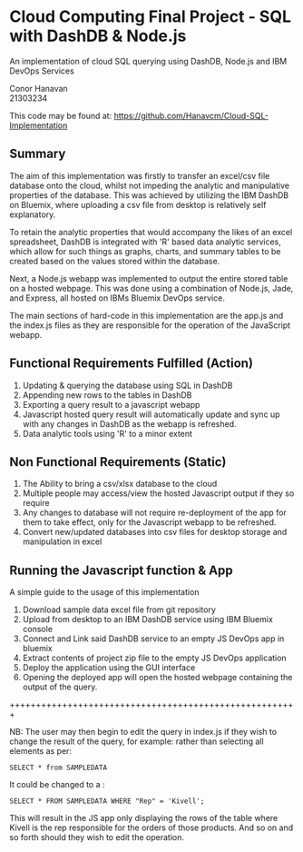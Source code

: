 # Cloud Computing Final Project - SQL with DashDB & Node.js

An implementation of cloud SQL querying using DashDB, Node.js and IBM DevOps Services

Conor Hanavan		
21303234

This code may be found at:
    https://github.com/Hanavcm/Cloud-SQL-Implementation


## Summary

The aim of this implementation was firstly to transfer an excel/csv file database onto the cloud, whilst not impeding the analytic and manipulative properties of the database. This was achieved by utilizing the IBM DashDB on Bluemix, where uploading a csv file from desktop is relatively self explanatory.

To retain the analytic properties that would accompany the likes of an excel spreadsheet, DashDB is integrated with 'R' based data analytic services, which allow for such things as graphs, charts, and summary tables to be created based on the values stored within the database.

Next, a Node.js webapp was implemented to output the entire stored table on a hosted webpage. This was done using a combination of Node.js, Jade, and Express, all hosted on IBMs Bluemix DevOps service.

The main sections of hard-code in this implementation are the app.js and the index.js files as they are responsible for the operation of the JavaScript webapp.

## Functional Requirements Fulfilled (Action)

1. Updating & querying the database using SQL in DashDB
2. Appending new rows to the tables in DashDB
3. Exporting a query result to a javascript webapp
4. Javascript hosted query result will automatically update and sync up with any changes in DashDB as the webapp is refreshed.
5. Data analytic tools using 'R' to a minor extent

## Non Functional Requirements (Static)

1. The Ability to bring a csv/xlsx database to the cloud 
2. Multiple people may access/view the hosted Javascript output if they so require
3. Any changes to database will not require re-deployment of the app for them to take effect, only for the Javascript webapp to be refreshed.
4. Convert new/updated databases into csv files for desktop storage and manipulation in excel


## Running the Javascript function & App

A simple guide to the usage of this implementation

1. Download sample data excel file from git repository
2. Upload from desktop to an IBM DashDB service using IBM Bluemix console
3. Connect and Link said DashDB service to an empty JS DevOps app in bluemix
4. Extract contents of project zip file to the empty JS DevOps application
5. Deploy the application using the GUI interface
6. Opening the deployed app will open the hosted webpage containing the output of the query. 


+++++++++++++++++++++++++++++++++++++++++++++++++++++++


NB: The user may then begin to edit the query in index.js if they wish to change the result of the query, for example: rather than selecting all elements as per:

	SELECT * from SAMPLEDATA

It could be changed to a :

	SELECT * FROM SAMPLEDATA WHERE "Rep" = 'Kivell'; 

This will result in the JS app only displaying the rows of the table where Kivell is the rep responsible for the orders of those products.
And so on and so forth should they wish to edit the operation.


